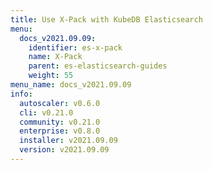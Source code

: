 ```yaml
---
title: Use X-Pack with KubeDB Elasticsearch
menu:
  docs_v2021.09.09:
    identifier: es-x-pack
    name: X-Pack
    parent: es-elasticsearch-guides
    weight: 55
menu_name: docs_v2021.09.09
info:
  autoscaler: v0.6.0
  cli: v0.21.0
  community: v0.21.0
  enterprise: v0.8.0
  installer: v2021.09.09
  version: v2021.09.09
---
```


